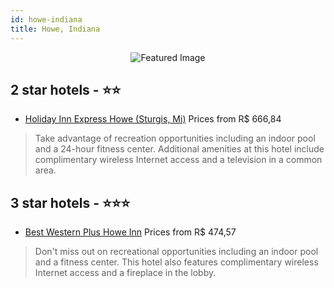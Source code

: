 ```yaml
---
id: howe-indiana
title: Howe, Indiana
---
```


<center><img src="https://i.travelapi.com/hotels/1000000/990000/981000/980943/20d895f8_z.jpg" alt="Featured Image" /></center>


##  2 star hotels - ⭐️⭐️

-    [Holiday Inn Express Howe (Sturgis, Mi)](https://us.hurb.com/hotels/howe/holiday-inn-express-howe-sturgis-mi-JNP-JP768961?cmp=18055) Prices from R$ 666,84
   > Take advantage of recreation opportunities including an indoor pool and a 24-hour fitness center. Additional amenities at this hotel include complimentary wireless Internet access and a television in a common area.

##  3 star hotels - ⭐️⭐️⭐️

-    [Best Western Plus Howe Inn](https://us.hurb.com/hotels/howe/best-western-plus-howe-inn-JNP-JP074203?cmp=18055) Prices from R$ 474,57
   > Don't miss out on recreational opportunities including an indoor pool and a fitness center. This hotel also features complimentary wireless Internet access and a fireplace in the lobby.
